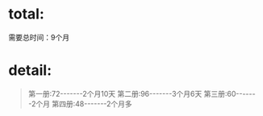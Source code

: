 # total:
 需要总时间：9个月

# detail:

> 第一册:72-------2个月10天
> 第二册:96-------3个月6天
> 第三册:60-------2个月
> 第四册:48-------2个月多

